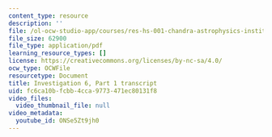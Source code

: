 ```yaml
---
content_type: resource
description: ''
file: /ol-ocw-studio-app/courses/res-hs-001-chandra-astrophysics-institute/ONSe5Zt9jh0_transcript.pdf
file_size: 62900
file_type: application/pdf
learning_resource_types: []
license: https://creativecommons.org/licenses/by-nc-sa/4.0/
ocw_type: OCWFile
resourcetype: Document
title: Investigation 6, Part 1 transcript
uid: fc6ca10b-fcbb-4cca-9773-471ec80131f8
video_files:
  video_thumbnail_file: null
video_metadata:
  youtube_id: ONSe5Zt9jh0
---
```

